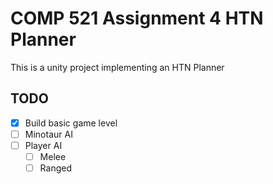 # COMP 521 Assignment 4 HTN Planner

This is a unity project implementing an HTN Planner

## TODO

- [x] Build basic game level
- [ ] Minotaur AI
- [ ] Player AI
  - [ ] Melee
  - [ ] Ranged
